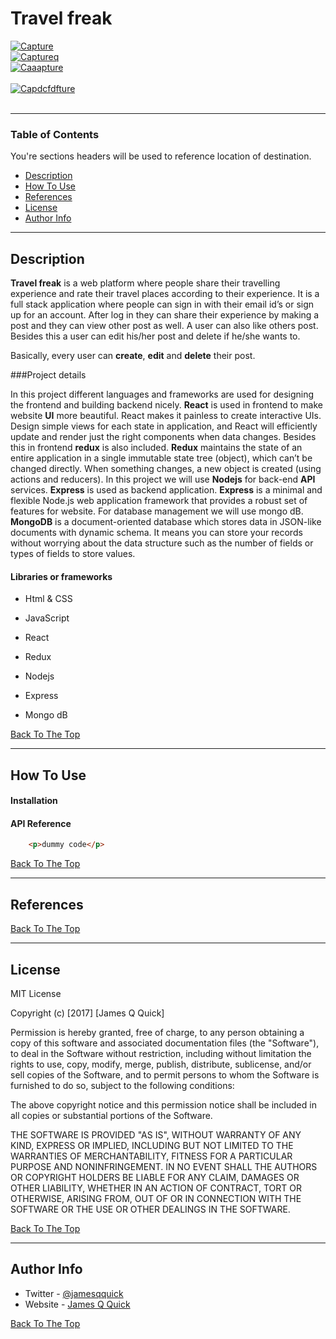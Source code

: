 # Travel freak

<a href="https://ibb.co/NF2N9HP"><img src="https://i.ibb.co/ZfzgBkP/Capture.png" alt="Capture" border="0" /></a>
<br>
<a href="https://ibb.co/5cKyN1d"><img src="https://i.ibb.co/MNB4Ygb/Captureq.png" alt="Captureq" border="0"></a>
<br>
<a href="https://imgbb.com/"><img src="https://i.ibb.co/fnszhGN/Caaapture.png" alt="Caaapture" border="0"></a><br /><a target='_blank' href='https://imgbb.com/'></a>
<br>
<a href="https://ibb.co/80Xkpg1"><img src="https://i.ibb.co/g36YpZk/Capdcfdfture.png" alt="Capdcfdfture" border="0"></a><br /><a target='_blank' href='https://imgbb.com/'></a>
<br>



---

### Table of Contents
You're sections headers will be used to reference location of destination.

- [Description](#description)
- [How To Use](#how-to-use)
- [References](#references)
- [License](#license)
- [Author Info](#author-info)

---

## Description

**Travel freak** is a web platform where people share their travelling experience and rate their travel places according to their experience. It is a full stack application where people can sign in with their email id’s or sign up for an account. After log in they can share their experience by making a post and they can view other post as well. A user can also like others post. Besides this a user can edit his/her post and delete if he/she wants to. 

Basically, every user can **create**, **edit** and **delete** their post.

###Project details

In this project different languages and frameworks are used for designing the frontend and building backend nicely. **React** is used in frontend to make website **UI** more beautiful. React makes it painless to create interactive UIs. Design simple views for each state in application, and React will efficiently update and render just the right components when data changes. Besides this in frontend **redux** is also included. **Redux** maintains the state of an entire application in a single immutable state tree (object), which can’t be changed directly. When something changes, a new object is created (using actions and reducers). In this project we will use **Nodejs** for back-end **API** services. **Express** is used as backend application. **Express** is a minimal and flexible Node.js web application framework that provides a robust set of features for website. For database management we will use mongo dB. **MongoDB** is a document-oriented database which stores data in JSON-like documents with dynamic schema. It means you can store your records without worrying about the data structure such as the number of fields or types of fields to store values.

#### Libraries or frameworks

- Html & CSS 

- JavaScript 

- React 

- Redux 

- Nodejs 

- Express 

- Mongo dB

[Back To The Top](#read-me-template)

---

## How To Use

#### Installation



#### API Reference

```html
    <p>dummy code</p>
```
[Back To The Top](#read-me-template)

---

## References
[Back To The Top](#read-me-template)

---

## License

MIT License

Copyright (c) [2017] [James Q Quick]

Permission is hereby granted, free of charge, to any person obtaining a copy
of this software and associated documentation files (the "Software"), to deal
in the Software without restriction, including without limitation the rights
to use, copy, modify, merge, publish, distribute, sublicense, and/or sell
copies of the Software, and to permit persons to whom the Software is
furnished to do so, subject to the following conditions:

The above copyright notice and this permission notice shall be included in all
copies or substantial portions of the Software.

THE SOFTWARE IS PROVIDED "AS IS", WITHOUT WARRANTY OF ANY KIND, EXPRESS OR
IMPLIED, INCLUDING BUT NOT LIMITED TO THE WARRANTIES OF MERCHANTABILITY,
FITNESS FOR A PARTICULAR PURPOSE AND NONINFRINGEMENT. IN NO EVENT SHALL THE
AUTHORS OR COPYRIGHT HOLDERS BE LIABLE FOR ANY CLAIM, DAMAGES OR OTHER
LIABILITY, WHETHER IN AN ACTION OF CONTRACT, TORT OR OTHERWISE, ARISING FROM,
OUT OF OR IN CONNECTION WITH THE SOFTWARE OR THE USE OR OTHER DEALINGS IN THE
SOFTWARE.

[Back To The Top](#read-me-template)

---

## Author Info

- Twitter - [@jamesqquick](https://twitter.com/jamesqquick)
- Website - [James Q Quick](https://jamesqquick.com)

[Back To The Top](#read-me-template)
